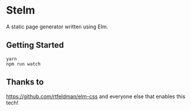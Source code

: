 # Stelm
A static page generator written using Elm.

## Getting Started
```
yarn
npm run watch
```

## Thanks to
https://github.com/rtfeldman/elm-css
and everyone else that enables this tech!
